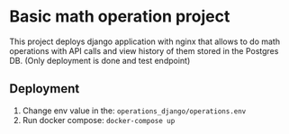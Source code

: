 Basic math operation project
============================
This project deploys django application with nginx that allows to do math operations with API calls and view history of them stored in the Postgres DB.
(Only deployment is done and test endpoint)

## Deployment

1. Change env value in the: `operations_django/operations.env` 
2. Run docker compose: `docker-compose up`
